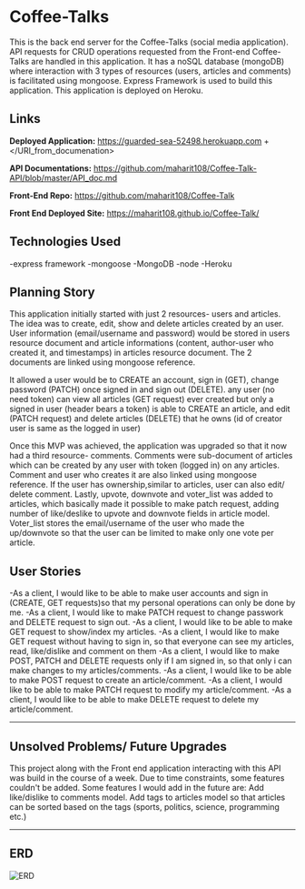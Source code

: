 # Coffee-Talks

This is the back end server for the Coffee-Talks (social media application). API requests for CRUD operations requested from the Front-end Coffee-Talks are handled in this application. It has a noSQL database (mongoDB) where interaction with 3 types of resources (users, articles and comments) is facilitated using mongoose. Express Framework is used to build this application. This application is deployed on Heroku.

## Links

**Deployed Application:** <https://guarded-sea-52498.herokuapp.com> + </URI_from_documenation>

**API Documentations:** <https://github.com/maharit108/Coffee-Talk-API/blob/master/API_doc.md>

**Front-End Repo:** <https://github.com/maharit108/Coffee-Talk>

**Front End Deployed Site:** <https://maharit108.github.io/Coffee-Talk/>

## Technologies Used
  -express framework
  -mongoose
  -MongoDB
  -node
  -Heroku

## Planning Story
This application initially started with just 2 resources- users and articles. The idea was to create, edit, show and delete articles created by an user. User information (email/username and password) would be stored in users resource document and article informations (content, author-user who created it, and timestamps) in articles resource document. The 2 documents are linked using mongoose reference.

It allowed a user would be to CREATE an account, sign in (GET), change password (PATCH) once signed in and sign out (DELETE). any user (no need token) can view all articles (GET request) ever created but only a signed in user (header bears a token) is able to CREATE an article, and edit (PATCH request) and delete articles (DELETE) that he owns (id of creator user is same as the logged in user)

Once this MVP was achieved, the application was upgraded so that it now had a third resource- comments. Comments were sub-document of articles which can be created by any user with token (logged in) on any articles. Comment and user who creates it are also linked using mongoose reference. If the user has ownership,similar to articles, user can also edit/ delete comment.
Lastly, upvote, downvote and voter_list was added to articles, which basically made it possible to make patch request, adding number of like/deslike to upvote and downvote fields in article model. Voter_list stores the email/username of the user who made the up/downvote so that the user can be limited to make only one vote per article.

## User Stories
  -As a client, I would like to be able to make user accounts and sign in (CREATE, GET requests)so that my personal operations can only be done by me.
  -As a client, I would like to make PATCH request to change passwork and DELETE request to sign out.
  -As a client, I would like to be able to make GET request to show/index my articles.
  -As a client, I would like to make GET request without having to sign in, so that everyone can see my articles, read, like/dislike and comment on them
  -As a client, I would like to make POST, PATCH and DELETE requests only if I am signed in, so that only i can make changes to my articles/comments.
  -As a client, I would like to be able to make POST request to create an article/comment.
  -As a client, I would like to be able to make PATCH request to modify my article/comment.
  -As a client, I would like to be able to make DELETE request to delete my article/comment.
___
## Unsolved Problems/ Future Upgrades
This project along with the Front end application interacting with this API was build in the course of a week. Due to time constraints, some features couldn't be added. Some features I would add in the future are:
Add like/dislike to comments model.
Add tags to articles model so that articles can be sorted based on the tags (sports, politics, science, programming etc.)
___
## ERD
![ERD]('./lib/20200915_224233.jpg')
